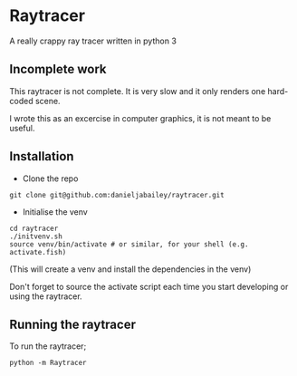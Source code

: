 # Raytracer

A really crappy ray tracer written in python 3

## Incomplete work

This raytracer is not complete. It is very slow and it only renders one hard-coded scene.

I wrote this as an excercise in computer graphics, it is not meant to be useful. 

## Installation

- Clone the repo

```
git clone git@github.com:danieljabailey/raytracer.git
```

 - Initialise the venv

```
cd raytracer
./initvenv.sh
source venv/bin/activate # or similar, for your shell (e.g. activate.fish)
```
(This will create a venv and install the dependencies in the venv)

Don't forget to source the activate script each time you start developing or using the raytracer.

## Running the raytracer

To run the raytracer;

    python -m Raytracer
